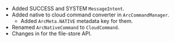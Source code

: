 - Added SUCCESS and SYSTEM `MessageIntent`.
- Added native to cloud command converter in `ArcCommandManager`.
    - Added `ArcMeta.NATIVE` metadata key for them.
- Renamed `ArcNativeCommand` to `CloudCommand`.
- Changes in for the file-store API.
